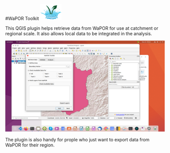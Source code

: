 #WaPOR Toolkit
![Icon !](https://github.com/OpenWaterNetwork/WaPOR-Toolkit/blob/main/wt_icon.png)

This QGIS plugin helps retrieve data from WaPOR for use at catchment or regional scale. It also allows local data to be integrated in the analysis.

![Screenshot !](https://github.com/OpenWaterNetwork/WaPOR-Toolkit/blob/main/images/screen_grab_1.png)

The plugin is also handy for prople who just want to export data from WaPOR for their region.
